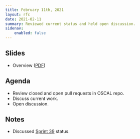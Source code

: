 ```yaml
---
title: February 11th, 2021
layout: rfc
date: 2021-02-11
summary: Reviewed current status and held open discussion.
sidenav:
    enabled: false
---
```


## Slides

- Overview ([PDF](../slides-2021-02-11.pdf))

## Agenda

- Review closed and open pull requests in OSCAL repo.
- Discuss current work.
- Open discussion.

## Notes

- Discussed [Sprint 39](https://github.com/usnistgov/OSCAL/projects/38) status.
